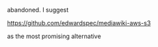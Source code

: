 abandoned. I suggest

https://github.com/edwardspec/mediawiki-aws-s3

as the most promising alternative
